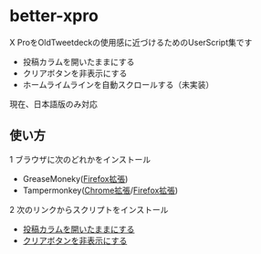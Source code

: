 # better-xpro
X ProをOldTweetdeckの使用感に近づけるためのUserScript集です

- 投稿カラムを開いたままにする
- クリアボタンを非表示にする
- ホームライムラインを自動スクロールする（未実装）

現在、日本語版のみ対応


## 使い方
1 ブラウザに次のどれかをインストール
- GreaseMoneky([Firefox拡張](https://addons.mozilla.org/ja/firefox/addon/greasemonkey/))
- Tampermonkey([Chrome拡張](https://chromewebstore.google.com/detail/tampermonkey/dhdgffkkebhmkfjojejmpbldmpobfkfo?hl=ja)/[Firefox拡張](https://addons.mozilla.org/ja/firefox/addon/tampermonkey/))

2 次のリンクからスクリプトをインストール

- [投稿カラムを開いたままにする](https://github.com/hitohorobe/better-xpro/raw/refs/heads/main/src/xpro-stay-open-post-column.user.js)
- [クリアボタンを非表示にする](https://github.com/hitohorobe/better-xpro/raw/refs/heads/main/src/xpro-hide-clear-button.user.js)

